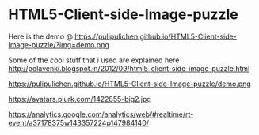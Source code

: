 HTML5-Client-side-Image-puzzle
==============================

Here is the demo @ https://pulipulichen.github.io/HTML5-Client-side-Image-puzzle/?img=demo.png

Some of the cool stuff that i used are explained here http://polavenki.blogspot.in/2012/09/html5-client-side-image-puzzle.html

https://pulipulichen.github.io/HTML5-Client-side-Image-puzzle/demo.png

https://avatars.plurk.com/1422855-big2.jpg

https://analytics.google.com/analytics/web/#realtime/rt-event/a37178375w143357224p147984140/